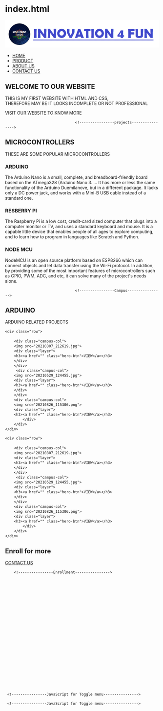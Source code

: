 # index.html
<!DOCTYPE html>
<html>
<head>
    <meta name="viewport" content="width=device-width, initial-scale=1.0">
    <title>INNOVATION 4 FUN</title>
    <link rel="stylesheet" href="index.css">
<link rel="preconnect" href="https://fonts.googleapis.com">
<link rel="preconnect" href="https://fonts.gstatic.com" crossorigin>
<link href="https://fonts.googleapis.com/css2?family=Fruktur&family=Mochiy+Pop+One&display=swap" rel="stylesheet">
<link rel="stylesheet" href="https://stackpath.bootstrapcdn.com/font-awesome/4.7.0/css/font-awesome.min.css">   
</head>
<body>
    <section class="header">
      <nav>
        <a href="index.html"><img src="EDIT_MINI_LOGO-removebg-preview.png"></a>
        <div class="nav-links" id="navLinks">
           <i class="fa fa-times" onclick="hidemenu()"></i>
          <ul>
         <li><a href="index.html">HOME</a></li>  
         <li><a href="">PRODUCT</a></li>  
         <li><a href="ABOUT US.html">ABOUT US</a></li>  
         <li><a href="">CONTACT US</a></li>  
          </ul>
        </div>
           <i class="fa fa-bars" onclick="showmenu()"></i>
       </nav>
        
<div class="text-box">
        <h1>WELCOME  TO  OUR  WEBSITE</h1>
        <p>THIS IS MY FIRST WEBSITE WITH HTML AND CSS,<br>THEREFORE MAY BE IT LOOKS INCOMPLETE OR NOT PROFESSIONAL</p>
        <a href="" class="hero-btn"> VISIT OUR WEBSITE TO KNOW MORE</a>
</div>
     
</section>
    
                                    <!----------------projects----------------> 
<section class="projects">
        <h1>MICROCONTROLLERS</h1>
        <p1>THESE ARE SOME POPULAR MICROCONTROLLERS</p1>
        <div class="row">
        <div class="projects-col">
        <h3>ARDUINO</h3>
        <P>The Arduino Nano is a small, complete, and breadboard-friendly board based on the ATmega328 (Arduino Nano 3. ... It has more or less the same functionality of the Arduino Duemilanove, but in a different package. It lacks only a DC power jack, and works with a Mini-B USB cable instead of a standard one.</P>
        </div>
        <div class="projects-col">
        <h3>RESBERRY PI</h3>
        <P>The Raspberry Pi is a low cost, credit-card sized computer that plugs into a computer monitor or TV, and uses a standard keyboard and mouse. It is a capable little device that enables people of all ages to explore computing, and to learn how to program in languages like Scratch and Python.</P>
        </div> 
        <div class="projects-col">
        <h3>NODE MCU</h3>
        <P>NodeMCU is an open source platform based on ESP8266 which can connect objects and let data transfer using the Wi-Fi protocol. In addition, by providing some of the most important features of microcontrollers such as GPIO, PWM, ADC, and etc, it can solve many of the project's needs alone.</P>
        </div>
        </div>
</section>
                                    <!----------------projects---------------->
    
                                    <!----------------Campus---------------->
<section class="campus">
        <h1>ARDUINO</h1>
        <p1>ARDUINO RELATED PROJECTS</p1>
    
    <div class="row">
        
        <div class="campus-col">
        <img src="20210807_212619.jpg">
        <div class="layer">
        <h3><a href="" class="hero-btn">VIEW</a></h3>
        </div>
        </div>
         <div class="campus-col">
        <img src="20210529_124455.jpg">
        <div class="layer">
        <h3><a href="" class="hero-btn">VIEW</a></h3>
        </div>
        </div>
        <div class="campus-col">
        <img src="20210826_115306.png">
        <div class="layer">
        <h3><a href="" class="hero-btn">VIEW</a></h3>
            </div>
        </div>
    </div>
</section> 
                                    <!----------------facilities---------------->
 <section class="facilities">
     
    
    <div class="row">
        
        <div class="campus-col">
        <img src="20210807_212619.jpg">
        <div class="layer">
        <h3><a href="" class="hero-btn">VIEW</a></h3>
        </div>
        </div>
         <div class="campus-col">
        <img src="20210529_124455.jpg">
        <div class="layer">
        <h3><a href="" class="hero-btn">VIEW</a></h3>
        </div>
        </div>
        <div class="campus-col">
        <img src="20210826_115306.png">
        <div class="layer">
        <h3><a href="" class="hero-btn">VIEW</a></h3>
            </div>
        </div>
    </div>
</section>   
       <!----------------Enrollment---------------->
 <section class="cta">
     <h1>Enroll for more</h1>
     <a href="" class="hero-btn">CONTACT US</a>
</section>   
    
        <!----------------Enrollment---------------->
 
    
    
    
    
    
    
    
    
    
    
    
    
    
    
    
    
    
    
    
    
    
    
    
     <!----------------JavaScript for Toggle menu---------------->  
<script>
       var navLinks = document.getElementById("navLinks");
       function showmenu(){
       navLinks.style.right = "0";
     }
       function hidemenu(){
       navLinks.style.right = "-200px";
     }
</script>  
     <!----------------JavaScript for Toggle menu----------------> 
    
</body>
</html>
